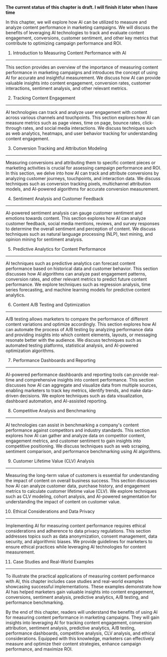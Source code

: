 **The current status of this chapter is draft. I will finish it later when I have time**

In this chapter, we will explore how AI can be utilized to measure and analyze content performance in marketing campaigns. We will discuss the benefits of leveraging AI technologies to track and evaluate content engagement, conversions, customer sentiment, and other key metrics that contribute to optimizing campaign performance and ROI.

1. Introduction to Measuring Content Performance with AI
--------------------------------------------------------

This section provides an overview of the importance of measuring content performance in marketing campaigns and introduces the concept of using AI for accurate and insightful measurement. We discuss how AI can provide valuable insights into content engagement, conversion rates, customer interactions, sentiment analysis, and other relevant metrics.

2. Tracking Content Engagement
------------------------------

AI technologies can track and analyze user engagement with content across various channels and touchpoints. This section explores how AI can measure metrics such as page views, time on page, bounce rates, click-through rates, and social media interactions. We discuss techniques such as web analytics, heatmaps, and user behavior tracking for understanding content engagement.

3. Conversion Tracking and Attribution Modeling
-----------------------------------------------

Measuring conversions and attributing them to specific content pieces or marketing activities is crucial for assessing campaign performance and ROI. In this section, we delve into how AI can track and attribute conversions by analyzing customer journeys, touchpoints, and interaction data. We discuss techniques such as conversion tracking pixels, multichannel attribution models, and AI-powered algorithms for accurate conversion measurement.

4. Sentiment Analysis and Customer Feedback
-------------------------------------------

AI-powered sentiment analysis can gauge customer sentiment and emotions towards content. This section explores how AI can analyze customer feedback, social media mentions, reviews, and survey responses to determine the overall sentiment and perception of content. We discuss techniques such as natural language processing (NLP), text mining, and opinion mining for sentiment analysis.

5. Predictive Analytics for Content Performance
-----------------------------------------------

AI techniques such as predictive analytics can forecast content performance based on historical data and customer behavior. This section discusses how AI algorithms can analyze past engagement patterns, conversion rates, and other relevant metrics to predict future content performance. We explore techniques such as regression analysis, time series forecasting, and machine learning models for predictive content analytics.

6. Content A/B Testing and Optimization
---------------------------------------

A/B testing allows marketers to compare the performance of different content variations and optimize accordingly. This section explores how AI can automate the process of A/B testing by analyzing performance data and providing insights into which content elements, layouts, or messaging resonate better with the audience. We discuss techniques such as automated testing platforms, statistical analysis, and AI-powered optimization algorithms.

7. Performance Dashboards and Reporting
---------------------------------------

AI-powered performance dashboards and reporting tools can provide real-time and comprehensive insights into content performance. This section discusses how AI can aggregate and visualize data from multiple sources, enabling marketers to track key metrics, identify trends, and make data-driven decisions. We explore techniques such as data visualization, dashboard automation, and AI-assisted reporting.

8. Competitive Analysis and Benchmarking
----------------------------------------

AI technologies can assist in benchmarking a company's content performance against competitors and industry standards. This section explores how AI can gather and analyze data on competitor content, engagement metrics, and customer sentiment to gain insights into competitive positioning. We discuss techniques such as web scraping, sentiment comparison, and performance benchmarking using AI algorithms.

9. Customer Lifetime Value (CLV) Analysis
-----------------------------------------

Measuring the long-term value of customers is essential for understanding the impact of content on overall business success. This section discusses how AI can analyze customer data, purchase history, and engagement metrics to calculate customer lifetime value (CLV). We explore techniques such as CLV modeling, cohort analysis, and AI-powered segmentation for understanding the impact of content on customer value.

10. Ethical Considerations and Data Privacy
-------------------------------------------

Implementing AI for measuring content performance requires ethical considerations and adherence to data privacy regulations. This section addresses topics such as data anonymization, consent management, data security, and algorithmic biases. We provide guidelines for marketers to ensure ethical practices while leveraging AI technologies for content measurement.

11. Case Studies and Real-World Examples
----------------------------------------

To illustrate the practical applications of measuring content performance with AI, this chapter includes case studies and real-world examples showcasing successful implementations. These examples demonstrate how AI has helped marketers gain valuable insights into content engagement, conversions, sentiment analysis, predictive analytics, A/B testing, and performance benchmarking.

By the end of this chapter, readers will understand the benefits of using AI for measuring content performance in marketing campaigns. They will gain insights into leveraging AI for tracking content engagement, conversion attribution, sentiment analysis, predictive analytics, A/B testing, performance dashboards, competitive analysis, CLV analysis, and ethical considerations. Equipped with this knowledge, marketers can effectively measure and optimize their content strategies, enhance campaign performance, and maximize ROI.
